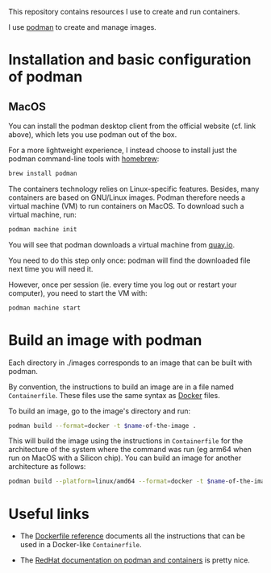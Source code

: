 This repository contains resources I use to create and run containers.

I use [podman](https://podman.io/) to create and manage images.

# Installation and basic configuration of podman

## MacOS

You can install the podman desktop client from the official website (cf. link above), which lets you use podman out of
the box.

For a more lightweight experience, I instead choose to install just the podman command-line tools with [homebrew](https://brew.sh/):

```sh
brew install podman
```

The containers technology relies on Linux-specific features. Besides, many containers are based on GNU/Linux
images. Podman therefore needs a virtual machine (VM) to run containers on MacOS. To download such a virtual machine,
run:

```sh
podman machine init
```

You will see that podman downloads a virtual machine from [quay.io](quay.io).

You need to do this step only once: podman will find the downloaded file next time you will need it.

However, once per session (ie. every time you log out or restart your computer), you need to start the VM with:

```sh
podman machine start
```

# Build an image with podman

Each directory in ./images corresponds to an image that can be built with podman.

By convention, the instructions to build an image are in a file named `Containerfile`. These files use the same syntax
as [Docker](https://www.docker.com/) files.

To build an image, go to the image's directory and run:

```sh
podman build --format=docker -t $name-of-the-image .
```

This will build the image using the instructions in `Containerfile` for the architecture of the system where the
command was run (eg arm64 when run on MacOS with a Silicon chip). You can build an image for another architecture as
follows:

```sh
podman build --platform=linux/amd64 --format=docker -t $name-of-the-image .
```

# Useful links

 - The [Dockerfile reference](https://docs.docker.com/reference/dockerfile/) documents all the instructions that can be
   used in a Docker-like `Containerfile`.

 - The [RedHat documentation on podman and
   containers](https://docs.redhat.com/en/documentation/red_hat_enterprise_linux/10/html/building_running_and_managing_containers)
   is pretty nice.
